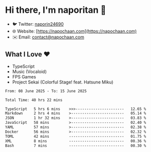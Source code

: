 # Hi there, I'm naporitan 👋

- 🐦 Twitter: [naporin24690](https://twitter.com/naporin24690)
- 🌐 Website: [https://napochaan.com](https://napochaan.com)
- ✉️ Email: [contact@napochaan.com](mailto:contact@napochaan.com)

## What I Love ❤️
- TypeScript
- Music (Vocaloid)
- FPS Games
- Project Sekai (Colorful Stage! feat. Hatsune Miku)

<!--START_SECTION:waka-->

```txt
From: 08 June 2025 - To: 15 June 2025

Total Time: 40 hrs 22 mins

TypeScript   5 hrs 6 mins    >>>----------------------   12.65 %
Markdown     2 hrs 4 mins    >------------------------   05.14 %
JSON         1 hr 32 mins    >------------------------   03.83 %
JavaScript   58 mins         >------------------------   02.40 %
YAML         57 mins         >------------------------   02.38 %
Docker       56 mins         >------------------------   02.32 %
TOML         42 mins         -------------------------   01.75 %
XML          8 mins          -------------------------   00.36 %
Bash         7 mins          -------------------------   00.30 %
```

<!--END_SECTION:waka-->

